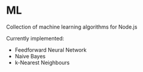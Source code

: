 ML
==
Collection of machine learning algorithms for Node.js

Currently implemented:

*	Feedforward Neural Network
*	Naive Bayes
*	k-Nearest Neighbours